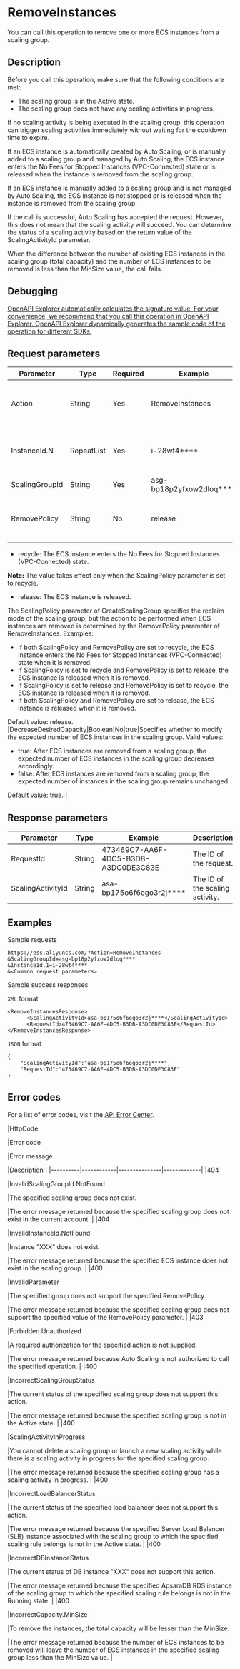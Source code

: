 # RemoveInstances

You can call this operation to remove one or more ECS instances from a scaling group.

## Description

Before you call this operation, make sure that the following conditions are met:

-   The scaling group is in the Active state.
-   The scaling group does not have any scaling activities in progress.

If no scaling activity is being executed in the scaling group, this operation can trigger scaling activities immediately without waiting for the cooldown time to expire.

If an ECS instance is automatically created by Auto Scaling, or is manually added to a scaling group and managed by Auto Scaling, the ECS instance enters the No Fees for Stopped Instances \(VPC-Connected\) state or is released when the instance is removed from the scaling group.

If an ECS instance is manually added to a scaling group and is not managed by Auto Scaling, the ECS instance is not stopped or is released when the instance is removed from the scaling group.

If the call is successful, Auto Scaling has accepted the request. However, this does not mean that the scaling activity will succeed. You can determine the status of a scaling activity based on the return value of the ScalingActivityId parameter.

When the difference between the number of existing ECS instances in the scaling group \(total capacity\) and the number of ECS instances to be removed is less than the MinSize value, the call fails.

## Debugging

[OpenAPI Explorer automatically calculates the signature value. For your convenience, we recommend that you call this operation in OpenAPI Explorer. OpenAPI Explorer dynamically generates the sample code of the operation for different SDKs.](https://api.aliyun.com/#product=Ess&api=RemoveInstances&type=RPC&version=2014-08-28)

## Request parameters

|Parameter|Type|Required|Example|Description|
|---------|----|--------|-------|-----------|
|Action|String|Yes|RemoveInstances|The operation that you want to perform. Set the value to RemoveInstances. |
|InstanceId.N|RepeatList|Yes|i-28wt4\*\*\*\*|The ID of ECS instance N to be removed. Valid values of N: 1 to 20. |
|ScalingGroupId|String|Yes|asg-bp18p2yfxow2dloq\*\*\*\*|The ID of the scaling group. |
|RemovePolicy|String|No|release|The action to be performed when the ECS instance is removed. Valid values:

 -   recycle: The ECS instance enters the No Fees for Stopped Instances \(VPC-Connected\) state.

**Note:** The value takes effect only when the ScalingPolicy parameter is set to recycle.

-   release: The ECS instance is released.

 The ScalingPolicy parameter of CreateScalingGroup specifies the reclaim mode of the scaling group, but the action to be performed when ECS instances are removed is determined by the RemovePolicy parameter of RemoveInstances. Examples:

 -   If both ScalingPolicy and RemovePolicy are set to recycle, the ECS instance enters the No Fees for Stopped Instances \(VPC-Connected\) state when it is removed.
-   If ScalingPolicy is set to recycle and RemovePolicy is set to release, the ECS instance is released when it is removed.
-   If ScalingPolicy is set to release and RemovePolicy is set to recycle, the ECS instance is released when it is removed.
-   If both ScalingPolicy and RemovePolicy are set to release, the ECS instance is released when it is removed.

 Default value: release. |
|DecreaseDesiredCapacity|Boolean|No|true|Specifies whether to modify the expected number of ECS instances in the scaling group. Valid values:

 -   true: After ECS instances are removed from a scaling group, the expected number of ECS instances in the scaling group decreases accordingly.
-   false: After ECS instances are removed from a scaling group, the expected number of instances in the scaling group remains unchanged.

 Default value: true. |

## Response parameters

|Parameter|Type|Example|Description|
|---------|----|-------|-----------|
|RequestId|String|473469C7-AA6F-4DC5-B3DB-A3DC0DE3C83E|The ID of the request. |
|ScalingActivityId|String|asa-bp175o6f6ego3r2j\*\*\*\*|The ID of the scaling activity. |

## Examples

Sample requests

```
https://ess.aliyuncs.com/?Action=RemoveInstances
&ScalingGroupId=asg-bp18p2yfxow2dloq****
&InstanceId.1=i-28wt4****
&<Common request parameters>
```

Sample success responses

`XML` format

```
<RemoveInstancesResponse>
      <ScalingActivityId>asa-bp175o6f6ego3r2j****</ScalingActivityId>
      <RequestId>473469C7-AA6F-4DC5-B3DB-A3DC0DE3C83E</RequestId>
</RemoveInstancesResponse>
```

`JSON` format

```
{
    "ScalingActivityId":"asa-bp175o6f6ego3r2j****",
    "RequestId":"473469C7-AA6F-4DC5-B3DB-A3DC0DE3C83E"
}
```

## Error codes

For a list of error codes, visit the [API Error Center](https://error-center.alibabacloud.com/status/product/Ess).

|HttpCode

|Error code

|Error message

|Description |
|----------|------------|---------------|-------------|
|404

|InvalidScalingGroupId.NotFound

|The specified scaling group does not exist.

|The error message returned because the specified scaling group does not exist in the current account. |
|404

|InvalidInstanceId.NotFound

|Instance "XXX" does not exist.

|The error message returned because the specified ECS instance does not exist in the scaling group. |
|400

|InvalidParameter

|The specified group does not support the specified RemovePolicy.

|The error message returned because the specified scaling group does not support the specified value of the RemovePolicy parameter. |
|403

|Forbidden.Unauthorized

|A required authorization for the specified action is not supplied.

|The error message returned because Auto Scaling is not authorized to call the specified operation. |
|400

|IncorrectScalingGroupStatus

|The current status of the specified scaling group does not support this action.

|The error message returned because the specified scaling group is not in the Active state. |
|400

|ScalingActivityInProgress

|You cannot delete a scaling group or launch a new scaling activity while there is a scaling activity in progress for the specified scaling group.

|The error message returned because the specified scaling group has a scaling activity in progress. |
|400

|IncorrectLoadBalancerStatus

|The current status of the specified load balancer does not support this action.

|The error message returned because the specified Server Load Balancer \(SLB\) instance associated with the scaling group to which the specified scaling rule belongs is not in the Active state. |
|400

|IncorrectDBInstanceStatus

|The current status of DB instance "XXX" does not support this action.

|The error message returned because the specified ApsaraDB RDS instance of the scaling group to which the specified scaling rule belongs is not in the Running state. |
|400

|IncorrectCapacity.MinSize

|To remove the instances, the total capacity will be lesser than the MinSize.

|The error message returned because the number of ECS instances to be removed will leave the number of ECS instances in the specified scaling group less than the MinSize value. |

